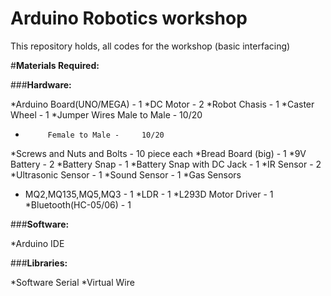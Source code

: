# Arduino Robotics workshop

This repository holds, all codes for the workshop
(basic interfacing)

#**Materials Required:**

###**Hardware:**

*Arduino Board(UNO/MEGA)   -     1
*DC Motor                  -     2
*Robot Chasis              -     1
*Caster Wheel              -     1
*Jumper Wires Male to Male -     10/20
 *          Female to Male -     10/20
*Screws and Nuts and Bolts -     10 piece each
*Bread Board (big)         -     1
*9V Battery                -     2
*Battery Snap              -     1
*Battery Snap with DC Jack -     1
*IR Sensor                 -     2
*Ultrasonic Sensor         -     1
*Sound Sensor              -     1
*Gas Sensors
*    MQ2,MQ135,MQ5,MQ3     -     1
*LDR                       -     1
*L293D Motor Driver        -     1
*Bluetooth(HC-05/06)       -     1


###**Software:**

*Arduino IDE

###**Libraries:**

*Software Serial
*Virtual Wire



